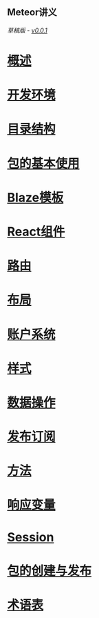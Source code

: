 Meteor讲义
-------

*草稿版 - [v0.0.1](https://github.com/wmzhai/meteor-intro/blob/master/CHANGELOG.md)*

# [概述](overview.md)

# [开发环境](setup.md)

# [目录结构](directory.md)

# [包的基本使用](package1.md)

# [Blaze模板](Blaze.md)

# [React组件](react.md)

# [路由](routing.md)

# [布局](layout.md)

# [账户系统](accounts.md)

# [样式](style.md)

# [数据操作](collections.md)

# [发布订阅](pubsub.md)

# [方法](method.md)

# [响应变量](reactive-var.md)

# [Session](session.md)

# [包的创建与发布](package2.md)

# [术语表](vocabulary.md)
